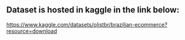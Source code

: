 ## Dataset is hosted in kaggle in the link below:
https://www.kaggle.com/datasets/olistbr/brazilian-ecommerce?resource=download